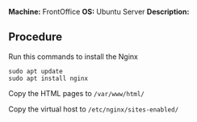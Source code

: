 **Machine:** FrontOffice
**OS:** Ubuntu Server
**Description:**

## Procedure
Run this commands to install the Nginx
```
sudo apt update
sudo apt install nginx
```

Copy the HTML pages to `/var/www/html/`

Copy the virtual host to `/etc/nginx/sites-enabled/`